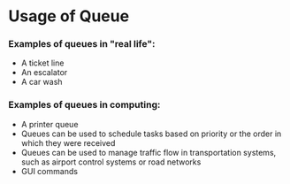 # Usage of  Queue

### Examples of queues in "real life":
 - A ticket line
- An escalator
- A car wash

### Examples of queues in computing:
 - A printer queue
 - Queues can be used to schedule tasks based on priority or the order in which they were received
 - Queues can be used to manage traffic flow in transportation systems, such as airport control systems or road networks
 - GUI commands
